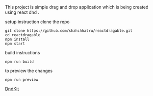 This project is simple drag and drop application which is being created using react dnd . 

setup instruction 
clone the repo

```
git clone https://github.com/shahchhatru/reactdragable.git
cd reactdragable
npm install
npm start
```

build instructions

```
npm run build
```


to preview the changes 


```
npm run preview
```



[DndKit](!https://docs.dndkit.com/introduction/getting-started)